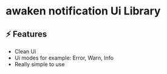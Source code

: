 # awaken notification Ui Library

## ⚡ Features

- Clean Ui
- Ui modes for example: Error, Warn, Info
- Really simple to use
<br/>
